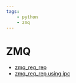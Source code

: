 ```yaml
---
tags:
    - python
    - zmq
---
```


# ZMQ

- [zmq_req_rep](zmq_req_rep.md)
- [zmq_req_rep using ipc](zmq_req_rep_ipc.md)
